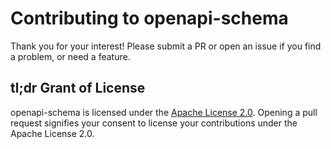 # Contributing to openapi-schema

Thank you for your interest!  Please submit a PR or open an issue if you find a problem, or need a feature.

## tl;dr Grant of License

openapi-schema is licensed under the [Apache License 2.0](LICENSE). Opening a pull request signifies your consent to
license your contributions under the Apache License 2.0.
